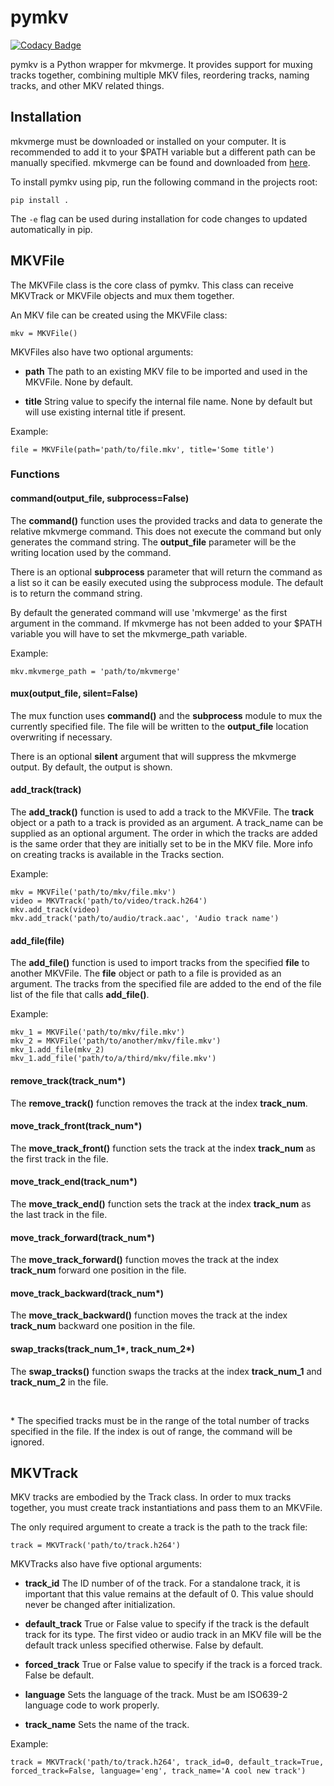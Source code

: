 # pymkv 
[![Codacy Badge](https://api.codacy.com/project/badge/Grade/e1fe077d95f74a5886c557024777c26c)](https://www.codacy.com/app/sheldonkwoodward/pymkv?utm_source=github.com&amp;utm_medium=referral&amp;utm_content=sheldonkwoodward/pymkv&amp;utm_campaign=Badge_Grade)

pymkv is a Python wrapper for mkvmerge. It provides support for muxing tracks together, combining multiple MKV files, reordering tracks, naming tracks, and other MKV related things.


## Installation
mkvmerge must be downloaded or installed on your computer. It is recommended to add it to your $PATH variable but a different path can be manually specified. mkvmerge can be found and downloaded from [here](https://mkvtoolnix.download/downloads.html).

To install pymkv using pip, run the following command in the projects root:
```
pip install .
```
The `-e` flag can be used during installation for code changes to updated automatically in pip.


## MKVFile
The MKVFile class is the core class of pymkv. This class can receive MKVTrack or MKVFile objects and mux them together.

An MKV file can be created using the MKVFile class:
```
mkv = MKVFile()
```

MKVFiles also have two optional arguments:

* **path** The path to an existing MKV file to be imported and used in the MKVFile. None by default.

* **title** String value to specify the internal file name. None by default but will use existing internal title if present.

Example:
```
file = MKVFile(path='path/to/file.mkv', title='Some title')
```

### Functions
#### command(output_file, subprocess=False)
The <b>command()</b> function uses the provided tracks and data to generate the relative mkvmerge command. This does not execute the command but only generates the command string. The <b>output_file</b> parameter will be the writing location used by the command.

There is an optional <b>subprocess</b> parameter that will return the command as a list so it can be easily executed using the subprocess module. The default is to return the command string.

By default the generated command will use 'mkvmerge' as the first argument in the command. If mkvmerge has not been added to your $PATH variable you will have to set the mkvmerge_path variable.

Example:
```
mkv.mkvmerge_path = 'path/to/mkvmerge'
```

#### mux(output_file, silent=False)
The mux function uses <b>command()</b> and the <b>subprocess</b> module to mux the currently specified file. The file will be written to the <b>output_file</b> location overwriting if necessary.

There is an optional <b>silent</b> argument that will suppress the mkvmerge output. By default, the output is shown.

#### add_track(track)
The <b>add_track()</b> function is used to add a track to the MKVFile. The <b>track</b> object or a path to a track is provided as an argument. A track_name can be supplied as an optional argument. The order in which the tracks are added is the same order that they are initially set to be in the MKV file. More info on creating tracks is available in the Tracks section.

Example:
```
mkv = MKVFile('path/to/mkv/file.mkv')
video = MKVTrack('path/to/video/track.h264')
mkv.add_track(video)
mkv.add_track('path/to/audio/track.aac', 'Audio track name')
```

#### add_file(file)
The <b>add_file()</b> function is used to import tracks from the specified <b>file</b> to another MKVFile. The <b>file</b> object or path to a file is provided as an argument. The tracks from the specified file are added to the end of the file list of the file that calls <b>add_file()</b>.

Example:
```
mkv_1 = MKVFile('path/to/mkv/file.mkv')
mkv_2 = MKVFile('path/to/another/mkv/file.mkv')
mkv_1.add_file(mkv_2)
mkv_1.add_file('path/to/a/third/mkv/file.mkv')
```

#### remove_track(track_num*)
The <b>remove_track()</b> function removes the track at the index <b>track_num</b>.

#### move_track_front(track_num*)
The <b>move_track_front()</b> function sets the track at the index <b>track_num</b> as the first track in the file.

#### move_track_end(track_num*)
The <b>move_track_end()</b> function sets the track at the index <b>track_num</b> as the last track in the file.

#### move_track_forward(track_num*)
The <b>move_track_forward()</b> function moves the track at the index <b>track_num</b> forward one position in the file.

#### move_track_backward(track_num*)
The <b>move_track_backward()</b> function moves the track at the index <b>track_num</b> backward one position in the file.

#### swap_tracks(track_num_1*, track_num_2*)
The <b>swap_tracks()</b> function swaps the tracks at the index <b>track_num_1</b> and <b>track_num_2</b> in the file.

<br>

\* The specified tracks must be in the range of the total number of tracks specified in the file. If the index is out of range, the command will be ignored.


## MKVTrack
MKV tracks are embodied by the Track class. In order to mux tracks together, you must create track instantiations and pass them to an MKVFile.

The only required argument to create a track is the path to the track file:
```
track = MKVTrack('path/to/track.h264')
```

MKVTracks also have five optional arguments:

* **track_id** The ID number of of the track. For a standalone track, it is important that this value remains at the default of 0. This value should never be changed after initialization.

* **default_track** True or False value to specify if the track is the default track for its type. The first video or audio track in an MKV file will be the default track unless specified otherwise. False by default.

* **forced_track** True or False value to specify if the track is a forced track. False be default.

* **language** Sets the language of the track. Must be am ISO639-2 language code to work properly.

* **track_name** Sets the name of the track.

Example:
```
track = MKVTrack('path/to/track.h264', track_id=0, default_track=True, forced_track=False, language='eng', track_name='A cool new track')
```
